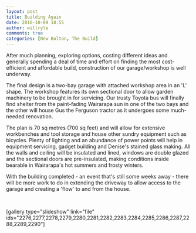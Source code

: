 ```yaml
---
layout: post
title: Building Again
date: 2016-10-09 18:55
author: willryle
comments: true
categories: [New Bolton, The Build]
---
```

After much planning, exploring options, costing different ideas and generally spending a deal of time and effort on finding the most cost-efficient and affordable build, construction of our garage/workshop is well underway.

<!--more-->

The final design is a two-bay garage with attached workshop area in an 'L' shape. The workshop features its own sectional door to allow garden machinery to be brought in for servicing. Our trusty Toyota bus will finally find shelter from the paint-fading Wairarapa sun in one of the two bays and the other will house Gus the Ferguson tractor as it undergoes some much-needed renovation.

The plan is 70 sq metres (700 sq feet) and will allow for extensive workbenches and tool storage and house other sundry equipment such as bicycles. Plenty of lighting and an abundance of power points will help in equipment servicing, gadget building and Denise's stained glass making. All the walls and ceiling will be insulated and lined, windows are double glazed and the sectional doors are pre-insulated, making conditions inside bearable in Wairarapa's hot summers and frosty winters.

With the building completed - an event that's still some weeks away - there will be more work to do in extending the driveway to allow access to the garage and creating a 'flow' to and from the house.

 

[gallery type="slideshow" link="file" ids="2276,2277,2278,2279,2280,2281,2282,2283,2284,2285,2286,2287,2288,2289,2290"]
